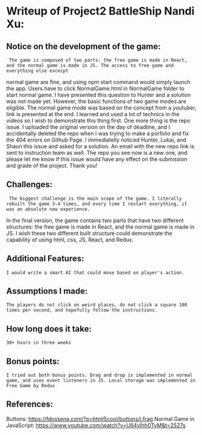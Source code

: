 # Writeup of Project2 BattleShip Nandi Xu:

## Notice on the development of the game:
     The game is composed of two parts: the free game is made in React, and the normal game is made in JS. The access to free game and everything else excecpt 
normal game are fine, and using npm start command would simply launch the app. Users have to click NormalGame.html in NormalGame folder to start normal
game. I have presented this question to Hunter and a solution was not made yet. However, the basic functions of two game modes are eligible.
     The normal game mode was based on the concept from a youtuber, link is presented at the end. I learned and used a lot of technics in the videos so I wish to 
demonstrate this thing first.
     One more thing is the repo issue. I uploaded the original version on the day of deadline, and I accidentally deleted the repo when I was trying to make a porfolio
and fix the 404 errors on Github Page. I immediatelly noticed Hunter, Lukai, and Shaun this issue and asked for a solution. An email with the new repo link is sent to
instruction team as well. The repo you see now is a new one, and please let me know if this issue would have any effect on the submission and grade of the project. 
Thank you!

## Challenges:
     The biggest challenge is the main scope of the game. I literally rebuilt the game 3-4 times, and every time I restart everything, it was an absolute new experience. 
In the final version, the game contains two parts that have two different structures: the free game is made in React, and the normal game is made in JS. I wish these
two different built structure could demonstrate the capability of using html, css, JS, React, and Redux.

## Additional Features:
    I would write a smart AI that could move based on player's action.

## Assumptions I made:
    The players do not click on weird places, do not click a square 100 times per second, and hopefully follow the instructions.

## How long does it take:
    30+ hours in three weeks

## Bonus points:
    I tried out both bonus points. Drag and drop is implemented in normal game, and uses event listeners in JS. Local storage was implemented in Free Game by Redux


## References:
Buttons: https://fdossena.com/?p=html5cool/buttons/i.frag
Normal Game in JavaScript: https://www.youtube.com/watch?v=U64vIhh0TyM&t=2527s
